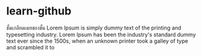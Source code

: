# learn-github

ชั้นเกลียดเมทของชั้น Lorem Ipsum is simply dummy text of the printing and typesetting industry. Lorem Ipsum has been the industry's standard dummy text ever since the 1500s, when an unknown printer took a galley of type and scrambled it to 
